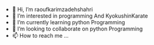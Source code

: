 - 👋 Hi, I’m raoufkarimzadehshahri
- 👀 I’m interested in programming And KyokushinKarate
- 🌱 I’m currently learning python Programming
- 💞️ I’m looking to collaborate on python Programming
- 📫 How to reach me ...

<!---
raoufkarimzadehshahri/raoufkarimzadehshahri is a ✨ special ✨ repository because its `README.md` (this file) appears on your GitHub profile.
You can click the Preview link to take a look at your changes.
--->
